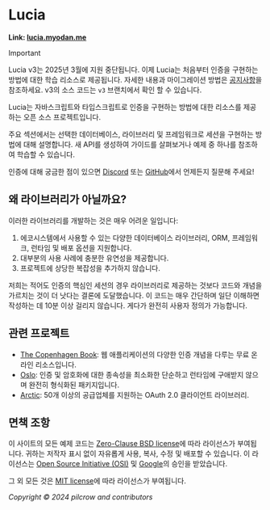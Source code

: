 # Lucia

**Link: [lucia.myodan.me](https://lucia.myodan.me)**

> [!IMPORTANT]  
> Lucia v3는 2025년 3월에 지원 중단됩니다. 이제 Lucia는 처음부터 인증을 구현하는 방법에 대한 학습 리소스로 제공됩니다. 자세한 내용과 마이그레이션 방법은 [공지사항](https://github.com/lucia-auth/lucia/discussions/1714)을 참조하세요. v3의 소스 코드는 `v3` 브랜치에서 확인 할 수 있습니다.

Lucia는 자바스크립트와 타입스크립트로 인증을 구현하는 방법에 대한 리소스를 제공하는 오픈 소스 프로젝트입니다.

주요 섹션에서는 선택한 데이터베이스, 라이브러리 및 프레임워크로 세션을 구현하는 방법에 대해 설명합니다. 새 API를 생성하여 가이드를 살펴보거나 예제 중 하나를 참조하여 학습할 수 있습니다.

인증에 대해 궁금한 점이 있으면 [Discord](https://discord.com/invite/PwrK3kpVR3) 또는 [GitHub](https://github.com/lucia-auth/lucia/discussions)에서 언제든지 질문해 주세요!

## 왜 라이브러리가 아닐까요?

이러한 라이브러리를 개발하는 것은 매우 어려운 일입니다:

1. 에코시스템에서 사용할 수 있는 다양한 데이터베이스 라이브러리, ORM, 프레임워크, 런타임 및 배포 옵션을 지원합니다.
2. 대부분의 사용 사례에 충분한 유연성을 제공합니다.
3. 프로젝트에 상당한 복잡성을 추가하지 않습니다.

저희는 적어도 인증의 핵심인 세션의 경우 라이브러리로 제공하는 것보다 코드와 개념을 가르치는 것이 더 낫다는 결론에 도달했습니다. 이 코드는 매우 간단하며 일단 이해하면 작성하는 데 10분 이상 걸리지 않습니다. 게다가 완전히 사용자 정의가 가능합니다.

## 관련 프로젝트

- [The Copenhagen Book](https://thecopenhagenbook.com): 웹 애플리케이션의 다양한 인증 개념을 다루는 무료 온라인 리소스입니다.
- [Oslo](https://oslojs.dev): 인증 및 암호화에 대한 종속성을 최소화한 단순하고 런타임에 구애받지 않으며 완전히 형식화된 패키지입니다.
- [Arctic](https://arcticjs.dev): 50개 이상의 공급업체를 지원하는 OAuth 2.0 클라이언트 라이브러리.

## 면책 조항

이 사이트의 모든 예제 코드는 [Zero-Clause BSD license](https://github.com/lucia-auth/lucia/blob/main/LICENSE-0BSD)에 따라 라이선스가 부여됩니다. 귀하는 저작자 표시 없이 자유롭게 사용, 복사, 수정 및 배포할 수 있습니다. 이 라이선스는 [Open Source Initiative (OSI)](https://opensource.org/license/0bsd) 및 [Google](https://opensource.google/documentation/reference/patching#forbidden)의 승인을 받았습니다.

그 외 모든 것은 [MIT license](https://github.com/lucia-auth/lucia/blob/main/LICENSE-MIT)에 따라 라이선스가 부여됩니다.

_Copyright © 2024 pilcrow and contributors_
